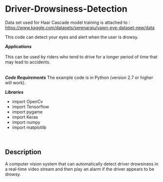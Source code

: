# Driver-Drowsiness-Detection
Data set used for Haar Cascade model training is attached to : https://www.kaggle.com/datasets/serenaraju/yawn-eye-dataset-new/data

This code can detect your eyes and alert when the user is drowsy.

***Applications*** <br><br>
This can be used by riders who tend to drive for a longer period of time that may lead to accidents.
<br><br><br>
***Code Requirements***
The example code is in Python (version 2.7 or higher will work).

***Libraries***
<br>
<ul>
  <li>import OpenCv</li>
  <li>import Tensorflow</li>
  <li>import pygame</li>
  <li>import Keras</li>
  <li>import numpy</li>
  <li>import matplotlib</li>
</ul>
<br>
<h2>Description</h2>
<p>A computer vision system that can automatically detect driver drowsiness in a real-time video stream and then play an alarm if the driver appears to be drowsy.</p>
